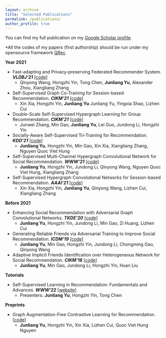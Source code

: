```yaml
---
layout: archive
title: "Selected Publications"
permalink: /publications/
author_profile: true
---
```


You can find my full publication on my [Google Scholar profile](https://scholar.google.com/citations?user=JGuWOUIAAAAJ&hl=EN&oi=ao).

\*All the codes of my papers (first authorship) should be run under my opensource framework [QRec](https://github.com/Coder-Yu/QRec). 

<b>Year 2021</b>
+ Fast-adapting and Privacy-preserving Federated Recommender System. <i><b>VLDBJ'21</b></i> [[code]]()
  +  Qinyong Wang, Hongzhi Yin, Tong Chen, <b>Junliang Yu</b>, Alexander Zhou, Xiangliang Zhang 
+ Self-Supervised Graph Co-Training for Session-based Recommendation. <i><b>CIKM'21</b></i> [[code]](https://github.com/xiaxin1998/COTREC)
  +  Xin Xia, Hongzhi Yin, <b>Junliang Yu</b> Junliang Yu, Yingxia Shao, Lizhen Cui
+ Double-Scale Self-Supervised Hypergraph Learning for Group Recommendation. <i><b>CIKM'21</b></i> [[code]](https://github.com/0411tony/HHGR)
  +  Junwei Zhang, Min Gao, <b>Junliang Yu</b>, Lei Guo, Jundong Li, Hongzhi Yin
+ Socially-Aware Self-Supervised Tri-Training for Recommendation. <i><b>KDD'21</b></i> [[code]](https://github.com/Coder-Yu/QRec/blob/master/model/ranking/SEPT.py)
  +  <b>Junliang Yu</b>, Hongzhi Yin, Min Gao, Xin Xia, Xiangliang Zhang, Nguyen Quoc Viet Hung
+ Self-Supervised Multi-Channel Hypergraph Convolutional Network for Social Recommendation. <i><b>WWW'21</b></i> [[code]](https://github.com/Coder-Yu/QRec/blob/master/model/ranking/MHCN.py)
  +  <b>Junliang Yu</b>, Hongzhi Yin, Jundong Li, Qinyong Wang, Nguyen Quoc Viet Hung, Xiangliang Zhang
+ Self-Supervised Hypergraph Convolutional Networks for Session-based Recommendation. <i><b>AAAI'21</b></i> [[code]](https://github.com/xiaxin1998/DHCN)
  +  Xin Xia, Hongzhi Yin, <b>Junliang Yu</b>, Qinyong Wang, Lizhen Cui, Xiangliang Zhang
  
<b>Before 2021</b>
+ Enhancing Social Recommendation with Adversarial Graph Convolutional Networks. <i><b>TKDE'20</b></i> [[code]](https://github.com/Coder-Yu/QRec/blob/master/model/ranking/ESRF.py)
  +  <b>Junliang Yu</b>, Hongzhi Yin, Jundong Li, Min Gao, Zi Huang, Lizhen Cui
+ Generating Reliable Friends via Adversarial Training to Improve Social Recommendation. <i><b>ICDM'19</b></i> [[code]](https://github.com/Coder-Yu/QRec/blob/master/model/ranking/RSGAN.py)
  +  <b>Junliang Yu</b>, Min Gao, Hongzhi Yin, Jundong Li, Chongming Gao, Qinyong Wang
+ Adaptive Implicit Friends Identification over Heterogeneous Network for Social Recommendation. <i><b>CIKM'18</b></i> [[code]](https://github.com/Coder-Yu/QRec/blob/master/model/ranking/IF-BPR.py)
  +  <b>Junliang Yu</b>, Min Gao, Jundong Li, Hongzhi Yin, Huan Liu
  
<b>Tutorials</b>
+ Self-Supervised Learning in Recommendation: Fundamentals and Advances. <i><b>WWW'22</b></i> [[website]](https://ssl-recsys.github.io/)
  + Presenters: <b>Junliang Yu</b>, Hongzhi Yin, Tong Chen
  
<b>Preprints</b>
+ Graph Augmentation-Free Contrastive Learning for Recommendation. [[code]](https://github.com/Coder-Yu/QRec/blob/master/model/ranking/GACL.py)
  +  <b>Junliang Yu</b>, Hongzhi Yin, Xin Xia, Lizhen Cui, Quoc Viet Hung Nguyen
